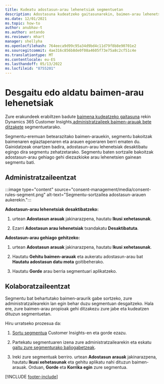 ```yaml
---
title: Kudeatu adostasun-arau lehenetsiak segmentuetan
description: Adostasuna kudeatzeko gaitasunarekin, baimen-arau lehenetsiak desgaitu edo alda ditzakezu gainidatziak gaituta badaude.
ms.date: 12/01/2021
ms.topic: how-to
author: anubhav-t
ms.author: antando
ms.reviewer: mhart
manager: shellyha
ms.openlocfilehash: 764eeca9d99c95a34d9bd4c11d79f8b8e90701e2
ms.sourcegitcommit: 4ae316c856b8de0f08a4605f73e75a8c2cf51c4e
ms.translationtype: MT
ms.contentlocale: eu-ES
ms.lasthandoff: 05/13/2022
ms.locfileid: "8755201"
---
```

# <a name="disable-or-change-default-consent-rules"></a>Desgaitu edo aldatu baimen-arau lehenetsiak

Zure erakundeek erabiltzen badute [baimena kudeatzeko gaitasuna](consent-management/overview.md) rekin Dynamics 365 Customer Insights,[administratzaileek baimen-arauak bete ditzakete](activate-consent.md) segmentuetarako. 

Segmentu-eremuan betearazitako baimen-arauekin, segmentu bakoitzak baimenaren egiaztapenaren eta arauen egoeraren berri ematen du. Gainidatzeak onartzen badira, adostasun-arau lehenetsiak desaktibatu egingo dira segmentu zehatzetarako. Segmentu baten sortzaile bakoitzak adostasun-arau gehiago gehi diezazkioke arau lehenetsien gainean segmentu bati. 

## <a name="for-administrators"></a>Administratzaileentzat

:::image type="content" source="consent-management/media/consent-rules-segment.png" alt-text="Segmentu-sortzailea adostasun-arauen aukerekin.":::

**Adostasun-arau lehenetsiak desaktibatzeko:**

1. urtean **Adostasun arauak** jakinarazpena, hautatu **Ikusi xehetasunak**. 

1. Ezarri **Adostasun arau lehenetsiak** txandakatu **Desaktibatuta**.

**Adostasun-arau gehiago gehitzeko:**

1. urtean **Adostasun arauak** jakinarazpena, hautatu **Ikusi xehetasunak**. 

1. Hautatu **Gehitu baimen-arauak** eta aukeratu adostasun-arau bat **Hautatu adostasun datu mota** goitibeherako.

1. Hautatu **Gorde** arau berria segmentuari aplikatzeko.

## <a name="for-contributors"></a>Kolaboratzaileentzat

Segmentu bat behartutako baimen-araurik gabe sortzeko, zure administratzailearekin lan egin behar duzu segmentuan desgaitzeko. Hala ere, zure baimen-arau propioak gehi ditzakezu zure jabe eta kudeatzen dituzun segmentuetan.

Hiru urratseko prozesua da: 
1. [Sortu segmentua](segments.md) Customer Insights-en eta gorde ezazu. 

1. Partekatu segmentuaren izena zure administratzailearekin eta eskatu [gaitu zure segmenturako baliogabetzeak](activate-consent.md). 

1. Ireki zure segmentuak berriro. urtean **Adostasun arauak** jakinarazpena, hautatu **Ikusi xehetasunak** eta gehitu aplikatu nahi dituzun baimen-arauak. Orduan, **Gorde** eta **Korrika egin** zure segmentua.



[!INCLUDE [footer-include](includes/footer-banner.md)] 
